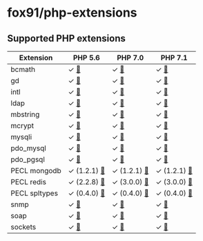 # fox91/php-extensions

## Supported PHP extensions

Extension | PHP 5.6 | PHP 7.0 | PHP 7.1
----------|---------|---------|--------
bcmath | ✓ [:whale:](https://github.com/fox91/docker-php-extensions/blob/master/php-5.6/bcmath/Dockerfile) | ✓ [:whale:](https://github.com/fox91/docker-php-extensions/blob/master/php-7.0/bcmath/Dockerfile) | ✓ [:whale:](https://github.com/fox91/docker-php-extensions/blob/master/php-7.1/bcmath/Dockerfile)
gd | ✓ [:whale:](https://github.com/fox91/docker-php-extensions/blob/master/php-5.6/gd/Dockerfile) | ✓ [:whale:](https://github.com/fox91/docker-php-extensions/blob/master/php-7.0/gd/Dockerfile) | ✓ [:whale:](https://github.com/fox91/docker-php-extensions/blob/master/php-7.1/gd/Dockerfile)
intl | ✓ [:whale:](https://github.com/fox91/docker-php-extensions/blob/master/php-5.6/intl/Dockerfile) | ✓ [:whale:](https://github.com/fox91/docker-php-extensions/blob/master/php-7.0/intl/Dockerfile) | ✓ [:whale:](https://github.com/fox91/docker-php-extensions/blob/master/php-7.1/intl/Dockerfile)
ldap | ✓ [:whale:](https://github.com/fox91/docker-php-extensions/blob/master/php-5.6/ldap/Dockerfile) | ✓ [:whale:](https://github.com/fox91/docker-php-extensions/blob/master/php-7.0/ldap/Dockerfile) | ✓ [:whale:](https://github.com/fox91/docker-php-extensions/blob/master/php-7.1/ldap/Dockerfile)
mbstring | ✓ [:whale:](https://github.com/fox91/docker-php-extensions/blob/master/php-5.6/mbstring/Dockerfile) | ✓ [:whale:](https://github.com/fox91/docker-php-extensions/blob/master/php-7.0/mbstring/Dockerfile) | ✓ [:whale:](https://github.com/fox91/docker-php-extensions/blob/master/php-7.1/mbstring/Dockerfile)
mcrypt | ✓ [:whale:](https://github.com/fox91/docker-php-extensions/blob/master/php-5.6/mcrypt/Dockerfile) | ✓ [:whale:](https://github.com/fox91/docker-php-extensions/blob/master/php-7.0/mcrypt/Dockerfile) | ✓ [:whale:](https://github.com/fox91/docker-php-extensions/blob/master/php-7.1/mcrypt/Dockerfile)
mysqli | ✓ [:whale:](https://github.com/fox91/docker-php-extensions/blob/master/php-5.6/mysqli/Dockerfile) | ✓ [:whale:](https://github.com/fox91/docker-php-extensions/blob/master/php-7.0/mysqli/Dockerfile) | ✓ [:whale:](https://github.com/fox91/docker-php-extensions/blob/master/php-7.1/mysqli/Dockerfile)
pdo_mysql | ✓ [:whale:](https://github.com/fox91/docker-php-extensions/blob/master/php-5.6/pdo_mysql/Dockerfile) | ✓ [:whale:](https://github.com/fox91/docker-php-extensions/blob/master/php-7.0/pdo_mysql/Dockerfile) | ✓ [:whale:](https://github.com/fox91/docker-php-extensions/blob/master/php-7.1/pdo_mysql/Dockerfile)
pdo_pgsql | ✓ [:whale:](https://github.com/fox91/docker-php-extensions/blob/master/php-5.6/pdo_pgsql/Dockerfile) | ✓ [:whale:](https://github.com/fox91/docker-php-extensions/blob/master/php-7.0/pdo_pgsql/Dockerfile) | ✓ [:whale:](https://github.com/fox91/docker-php-extensions/blob/master/php-7.1/pdo_pgsql/Dockerfile)
PECL mongodb | ✓ (1.2.1) [:whale:](https://github.com/fox91/docker-php-extensions/blob/master/php-5.6/pecl_mongodb/Dockerfile) | ✓ (1.2.1) [:whale:](https://github.com/fox91/docker-php-extensions/blob/master/php-7.0/pecl_mongodb/Dockerfile) | ✓ (1.2.1) [:whale:](https://github.com/fox91/docker-php-extensions/blob/master/php-7.1/pecl_mongodb/Dockerfile)
PECL redis | ✓ (2.2.8) [:whale:](https://github.com/fox91/docker-php-extensions/blob/master/php-5.6/pecl_redis/Dockerfile) | ✓ (3.0.0) [:whale:](https://github.com/fox91/docker-php-extensions/blob/master/php-7.0/pecl_redis/Dockerfile) | ✓ (3.0.0) [:whale:](https://github.com/fox91/docker-php-extensions/blob/master/php-7.1/pecl_redis/Dockerfile)
PECL spltypes | ✓ (0.4.0) [:whale:](https://github.com/fox91/docker-php-extensions/blob/master/php-5.6/pecl_spltypes/Dockerfile) | ✓ (0.4.0) [:whale:](https://github.com/fox91/docker-php-extensions/blob/master/php-7.0/pecl_spltypes/Dockerfile) | ✓ (0.4.0) [:whale:](https://github.com/fox91/docker-php-extensions/blob/master/php-7.1/pecl_spltypes/Dockerfile)
snmp | ✓ [:whale:](https://github.com/fox91/docker-php-extensions/blob/master/php-5.6/snmp/Dockerfile) | ✓ [:whale:](https://github.com/fox91/docker-php-extensions/blob/master/php-7.0/snmp/Dockerfile) | ✓ [:whale:](https://github.com/fox91/docker-php-extensions/blob/master/php-7.1/snmp/Dockerfile)
soap | ✓ [:whale:](https://github.com/fox91/docker-php-extensions/blob/master/php-5.6/soap/Dockerfile) | ✓ [:whale:](https://github.com/fox91/docker-php-extensions/blob/master/php-7.0/soap/Dockerfile) | ✓ [:whale:](https://github.com/fox91/docker-php-extensions/blob/master/php-7.1/soap/Dockerfile)
sockets | ✓ [:whale:](https://github.com/fox91/docker-php-extensions/blob/master/php-5.6/sockets/Dockerfile) | ✓ [:whale:](https://github.com/fox91/docker-php-extensions/blob/master/php-7.0/sockets/Dockerfile) | ✓ [:whale:](https://github.com/fox91/docker-php-extensions/blob/master/php-7.1/sockets/Dockerfile)

